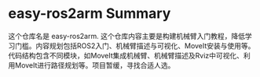# easy-ros2arm Summary

这个仓库名是 easy-ros2arm. 这个仓库内容主要是构建机械臂入门教程，降低学习门槛。内容规划包括ROS2入门、机械臂描述与可视化、MoveIt安装与使用等。代码结构包含不同模块，如MoveIt集成机械臂、机械臂描述及Rviz中可视化、利用MoveIt进行路径规划等。项目暂缓，寻找合适人选。